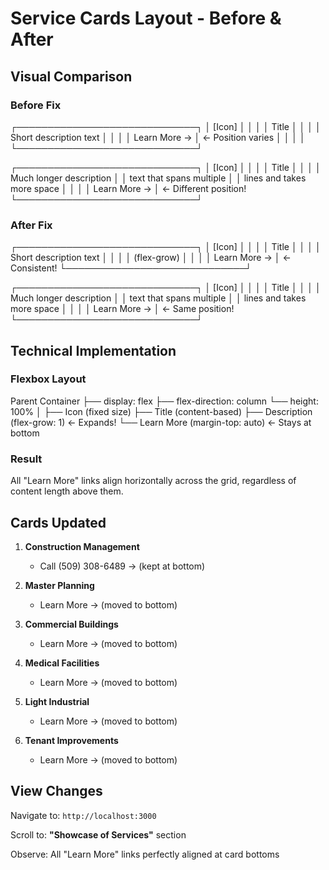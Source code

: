 # Service Cards Layout - Before & After

## Visual Comparison

### Before Fix

┌─────────────────────────────┐
│ [Icon]                      │
│                             │
│ Title                       │
│                             │
│ Short description text      │
│                             │
│ Learn More →                │  ← Position varies
│                             │
│                             │
└─────────────────────────────┘

┌─────────────────────────────┐
│ [Icon]                      │
│                             │
│ Title                       │
│                             │
│ Much longer description     │
│ text that spans multiple    │
│ lines and takes more space  │
│                             │
│ Learn More →                │  ← Different position!
└─────────────────────────────┘

### After Fix

┌─────────────────────────────┐
│ [Icon]                      │
│                             │
│ Title                       │
│                             │
│ Short description text      │
│                             │
│         (flex-grow)         │
│                             │
│ Learn More →                │  ← Consistent!
└─────────────────────────────┘

┌─────────────────────────────┐
│ [Icon]                      │
│                             │
│ Title                       │
│                             │
│ Much longer description     │
│ text that spans multiple    │
│ lines and takes more space  │
│                             │
│ Learn More →                │  ← Same position!
└─────────────────────────────┘

## Technical Implementation

### Flexbox Layout

Parent Container
├── display: flex
├── flex-direction: column
└── height: 100%
    │
    ├── Icon (fixed size)
    ├── Title (content-based)
    ├── Description (flex-grow: 1) ← Expands!
    └── Learn More (margin-top: auto) ← Stays at bottom

### Result

All "Learn More" links align horizontally across the grid, regardless of content length above them.

## Cards Updated

1. **Construction Management**
   - Call (509) 308-6489 → (kept at bottom)

2. **Master Planning**
   - Learn More → (moved to bottom)

3. **Commercial Buildings**
   - Learn More → (moved to bottom)

4. **Medical Facilities**
   - Learn More → (moved to bottom)

5. **Light Industrial**
   - Learn More → (moved to bottom)

6. **Tenant Improvements**
   - Learn More → (moved to bottom)

## View Changes

Navigate to: `http://localhost:3000`

Scroll to: **"Showcase of Services"** section

Observe: All "Learn More" links perfectly aligned at card bottoms

